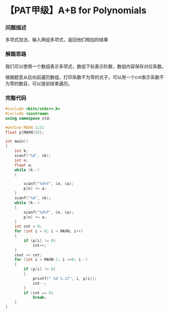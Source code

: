 # 【PAT甲级】**A+B for Polynomials**

### 问题描述

多项式加法，输入两组多项式，返回他们相加的结果

### 解题思路

我们可以使用一个数组表示多项式，数组下标表示阶数，数组内容保存对应系数。

根据题意从后向前遍历数组，打印系数不为零的式子，可以用一个cnt表示系数不为零的数目，可以提前结束遍历。

### 完整代码

```cpp
#include <bits/stdc++.h>
#include <iostream>
using namespace std;

#define MAXN 1111
float p[MAXN]{0};

int main()
{
    int k;
    scanf("%d", &k);
    int n;
    float a;
    while (k--)
    {

        scanf("%d%f", &n, &a);
        p[n] += a;
    }
    scanf("%d", &k);
    while (k--)
    {
        scanf("%d%f", &n, &a);
        p[n] += a;
    }
    int cnt = 0;
    for (int i = 0; i < MAXN; i++)
    {
        if (p[i] != 0)
            cnt++;
    }
    cout << cnt;
    for (int i = MAXN-1; i >=0; i--)
    {
        if (p[i] != 0)
        {
            printf(" %d %.1f", i, p[i]);
            cnt--;
        }
        if (cnt == 0)
            break;
    }
}
```
